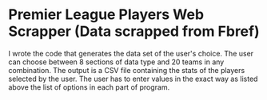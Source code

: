 # Premier League Players Web Scrapper (Data scrapped from Fbref)

I wrote the code that generates the data set of the user's choice. The user can choose between 8 sections of data type and 20 teams in any combination. The output is a CSV file containing the stats of the players selected by the user. The user has to enter values in the exact way as listed above the list of options in each part of program.


